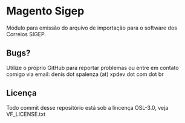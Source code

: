 Magento Sigep
===============

Módulo para emissão do arquivo de importação para o software dos Correios SIGEP.

Bugs?
--------------
Utilize o próprio GitHub para reportar problemas ou entre em contato comigo via email: denis dot spalenza (at) xpdev dot com dot br

Licença
--------------
Todo commit desse repositório está sob a lincença OSL-3.0, veja VF_LICENSE.txt
